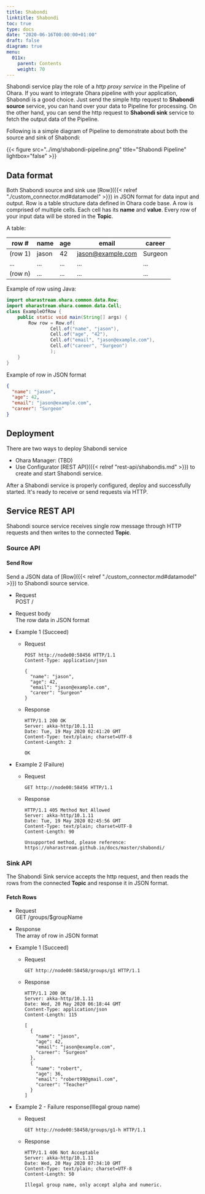 ```yaml
---
title: Shabondi
linktitle: Shabondi
toc: true
type: docs
date: "2020-06-16T00:00:00+01:00"
draft: false
diagram: true
menu:
  011x:
    parent: Contents
    weight: 70
---
```


Shabondi service play the role of a _http proxy service_ in the Pipeline
of Ohara. If you want to integrate Ohara pipeline with your application,
Shabondi is a good choice. Just send the simple http request to
**Shabondi source** service, you can hand over your data to Pipeline for
processing. On the other hand, you can send the http request to
**Shabondi sink** service to fetch the output data of the Pipeline.

Following is a simple diagram of Pipeline to demonstrate about both the source and sink of Shabondi:

{{< figure src="../img/shabondi-pipeline.png" title="Shabondi Pipeline" lightbox="false" >}}


## Data format

Both Shabondi source and sink use [Row]({{< relref "./custom_connector.md#datamodel" >}}) in JSON format 
for data input and output. Row is a table structure data defined in Ohara code base. 
A row is comprised of multiple cells. Each cell has its **name** and **value**. 
Every row of your input data will be stored in the **Topic**.

A table:

row #    | name  | age | email             | career
---------|-------|-----|-------------------|--------
 (row 1) | jason | 42  | jason@example.com | Surgeon
 ...     | ...   | ... | ...               | ...
 (row n) | ...   | ... | ...               | ...
  
 
Example of row using Java:
```java
import oharastream.ohara.common.data.Row;
import oharastream.ohara.common.data.Cell;
class ExampleOfRow {
    public static void main(String[] args) {
        Row row = Row.of(
                Cell.of("name", "jason"),
                Cell.of("age", "42"),
                Cell.of("email", "jason@example.com"),
                Cell.of("career", "Surgeon")
                );
    }
}
```

Example of row in JSON format

```json
{
  "name": "jason",
  "age": 42,
  "email": "jason@example.com",
  "career": "Surgeon"
}
```

## Deployment

There are two ways to deploy Shabondi service

- Ohara Manager: (TBD)
- Use Configurator [REST API]({{< relref "rest-api/shabondis.md" >}}) to create 
  and start Shabondi service.

After a Shabondi service is properly configured, deploy and successfully started. 
It's ready to receive or send requests via HTTP.

## Service REST API

Shabondi source service receives single row message through HTTP
requests and then writes to the connected **Topic**.

### Source API

#### Send Row

Send a JSON data of [Row]({{< relref "./custom_connector.md#datamodel" >}}) to Shabondi source service.

* Request  
  POST /

* Request body  
  The row data in JSON format

* Example 1 (Succeed)
  * Request

    ```http request
    POST http://node00:58456 HTTP/1.1
    Content-Type: application/json

    {
      "name": "jason",
      "age": 42,
      "email": "jason@example.com",
      "career": "Surgeon"
    }
    ```

  * Response

    ```http request
    HTTP/1.1 200 OK
    Server: akka-http/10.1.11
    Date: Tue, 19 May 2020 02:41:20 GMT
    Content-Type: text/plain; charset=UTF-8
    Content-Length: 2

    OK
    ```

* Example 2 (Failure)
  * Request

    ``` {.http}
    GET http://node00:58456 HTTP/1.1
    ```

  * Response

    ```http request
    HTTP/1.1 405 Method Not Allowed
    Server: akka-http/10.1.11
    Date: Tue, 19 May 2020 02:45:56 GMT
    Content-Type: text/plain; charset=UTF-8
    Content-Length: 90
    
    Unsupported method, please reference: https://oharastream.github.io/docs/master/shabondi/
    ```

### Sink API

The Shabondi Sink service accepts the http request, and then reads the
rows from the connected **Topic** and response it in JSON format.

#### Fetch Rows

* Request  
  GET /groups/\$groupName

* Response  
  The array of row in JSON format

* Example 1 (Succeed)
  * Request

    ```http request
    GET http://node00:58458/groups/g1 HTTP/1.1
    ```

  * Response

    ```http request
    HTTP/1.1 200 OK
    Server: akka-http/10.1.11
    Date: Wed, 20 May 2020 06:18:44 GMT
    Content-Type: application/json
    Content-Length: 115
    
    [
      {
        "name": "jason",
        "age": 42,
        "email": "jason@example.com",
        "career": "Surgeon"
      },
      {
        "name": "robert",
        "age": 36,
        "email": "robert99@gmail.com",
        "career": "Teacher"
      }
    ]
    ```

* Example 2 - Failure response(Illegal group name)
  * Request

    ```http request
    GET http://node00:58458/groups/g1-h HTTP/1.1
    ```
    
  * Response
    
    ```http request
    HTTP/1.1 406 Not Acceptable
    Server: akka-http/10.1.11
    Date: Wed, 20 May 2020 07:34:10 GMT
    Content-Type: text/plain; charset=UTF-8
    Content-Length: 50
    
    Illegal group name, only accept alpha and numeric.
    ```
